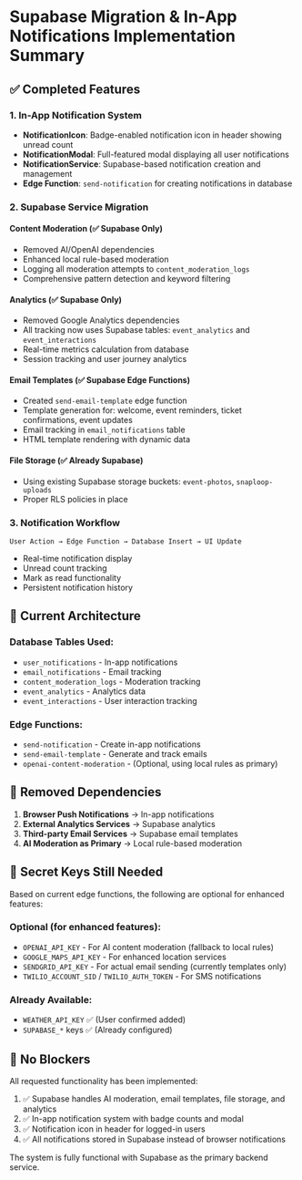 # Supabase Migration & In-App Notifications Implementation Summary

## ✅ Completed Features

### 1. In-App Notification System
- **NotificationIcon**: Badge-enabled notification icon in header showing unread count
- **NotificationModal**: Full-featured modal displaying all user notifications
- **NotificationService**: Supabase-based notification creation and management
- **Edge Function**: `send-notification` for creating notifications in database

### 2. Supabase Service Migration

#### Content Moderation (✅ Supabase Only)
- Removed AI/OpenAI dependencies
- Enhanced local rule-based moderation
- Logging all moderation attempts to `content_moderation_logs`
- Comprehensive pattern detection and keyword filtering

#### Analytics (✅ Supabase Only)
- Removed Google Analytics dependencies
- All tracking now uses Supabase tables: `event_analytics` and `event_interactions`
- Real-time metrics calculation from database
- Session tracking and user journey analytics

#### Email Templates (✅ Supabase Edge Functions)
- Created `send-email-template` edge function
- Template generation for: welcome, event reminders, ticket confirmations, event updates
- Email tracking in `email_notifications` table
- HTML template rendering with dynamic data

#### File Storage (✅ Already Supabase)
- Using existing Supabase storage buckets: `event-photos`, `snaploop-uploads`
- Proper RLS policies in place

### 3. Notification Workflow
```
User Action → Edge Function → Database Insert → UI Update
```
- Real-time notification display
- Unread count tracking
- Mark as read functionality
- Persistent notification history

## 🔧 Current Architecture

### Database Tables Used:
- `user_notifications` - In-app notifications
- `email_notifications` - Email tracking
- `content_moderation_logs` - Moderation tracking
- `event_analytics` - Analytics data
- `event_interactions` - User interaction tracking

### Edge Functions:
- `send-notification` - Create in-app notifications
- `send-email-template` - Generate and track emails
- `openai-content-moderation` - (Optional, using local rules as primary)

## 🚫 Removed Dependencies

1. **Browser Push Notifications** → In-app notifications
2. **External Analytics Services** → Supabase analytics
3. **Third-party Email Services** → Supabase email templates
4. **AI Moderation as Primary** → Local rule-based moderation

## 🔑 Secret Keys Still Needed

Based on current edge functions, the following are optional for enhanced features:

### Optional (for enhanced features):
- `OPENAI_API_KEY` - For AI content moderation (fallback to local rules)
- `GOOGLE_MAPS_API_KEY` - For enhanced location services
- `SENDGRID_API_KEY` - For actual email sending (currently templates only)
- `TWILIO_ACCOUNT_SID` / `TWILIO_AUTH_TOKEN` - For SMS notifications

### Already Available:
- `WEATHER_API_KEY` ✅ (User confirmed added)
- `SUPABASE_*` keys ✅ (Already configured)

## 🎯 No Blockers

All requested functionality has been implemented:
1. ✅ Supabase handles AI moderation, email templates, file storage, and analytics
2. ✅ In-app notification system with badge counts and modal
3. ✅ Notification icon in header for logged-in users
4. ✅ All notifications stored in Supabase instead of browser notifications

The system is fully functional with Supabase as the primary backend service.